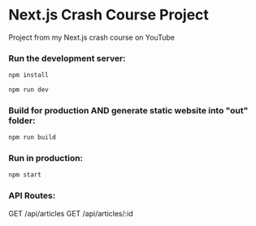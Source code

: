 # Next.js Crash Course Project

Project from my Next.js crash course on YouTube

### Run the development server:

```bash
npm install
```


```bash
npm run dev
```

### Build for production AND generate static website into "out" folder:

```bash
npm run build
```

### Run in production:

```bash
npm start
```

### API Routes:

GET /api/articles
GET /api/articles/:id

